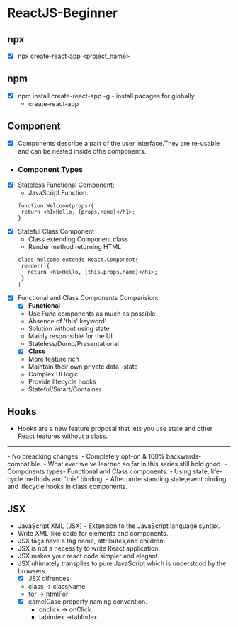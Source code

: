 # ReactJS-Beginner


## npx 
 - [x] npx create-react-app <project_name> 

## npm 
 - [x] npm install create-react-app -g - install pacages for globally
   - create-react-app <project-name> 

## Component
 - [x] Components describe a part of the user interface.They are re-usable and can be nested inside othe components.
 - ### Component Types 
 - [x] Stateless Functional Component:
   - JavaScript Function:
   ~~~
   function Welcome(props){
    return <h1>Hello, {props.name}</h1>;
   }
   ~~~
 - [x] Stateful Class Component
   - Class extending Component class 
   - Render method returning HTML
   ~~~
   class Welcome extends React.Component{
    render(){
      return <h1>Hello, {this.props.name}</h1>;
    }
   }
   ~~~
 - [x] Functional and Class Components Comparision:
   - [x] <b>Functional</b>
    - Use Func components as much as possible
    - Absence of 'this' keyword'
    - Solution without using state
    - Mainly responsible for the UI
    - Stateless/Dump/Presentational
   - [x] <b>Class</b>
    - More feature rich
    - Maintain their own private data -state
    - Complex UI logic
    - Provide lifecycle hooks
    - Stateful/Smart/Container

## Hooks
 - Hooks are  a new feature proposal that lets you use state and other React features without a class.
<hr/>
  - No breacking changes.
  - Completely opt-on & 100% backwards-compatible.
  - What ever we've learned so far in this series still hold good.
  - Components types- Functional and Class components.
  - Using state, life-cycle methods and 'this' binding.
  - After understanding state,event binding and lifecycle hooks in class components.

## JSX
 - JavaScript XML (JSX) - Extension to the JavaScript language syntax.
 - Write XML-like code for elements and components.
 - JSX tags have a tag name, attributes,and children.
 - JSX is not a necessity to write React application.
 - JSX makes your react code simpler and elegant.
 - JSX ultimately transpiles to pure JavaScript which is understood by the browsers.
   - [x] JSX difrences
    - class -> className
    - for -> htmlFor
    - [x] camelCase property naming convention.
      - onclick -> onClick
      - tabindex ->tabIndex
